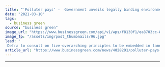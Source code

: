 ```yaml
---
title: "'Polluter pays' -  Government unveils legally binding environmental principles to guide future policies"
date: "2021-03-10"
tags: 
  - business green
source: "business green"
image_url: "https://www.businessgreen.com/api/v1/wps/f8130f1/ea8703cc-8d0c-41bb-beb8-13ae1cde80f8/4/GP1STVGL-Web-size-185x114.jpg"
image_fp: "/assets/img/post_thumbnails/96.jpg"
lead: "
 Defra to consult on five-overarching principles to be embedded in landmark Environment Bill, as campaigners warn welcome new approach needs to be embedded right across government ..."
article_url: "https://www.businessgreen.com/news/4028291/polluter-pays-government-unveils-legally-binding-environmental-principles-guide-future-policies"
---
```


---

